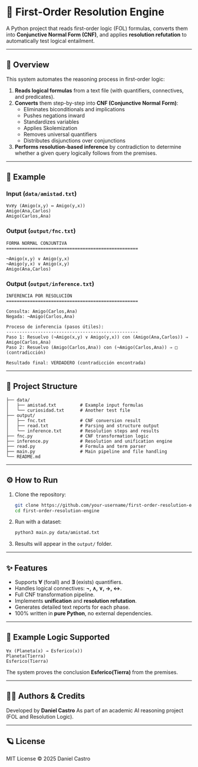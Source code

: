 # 🧩 First-Order Resolution Engine

A Python project that reads first-order logic (FOL) formulas, converts them into **Conjunctive Normal Form (CNF)**, and applies **resolution refutation** to automatically test logical entailment.

---

## 🚀 Overview

This system automates the reasoning process in first-order logic:

1. **Reads logical formulas** from a text file (with quantifiers, connectives, and predicates).  
2. **Converts** them step-by-step into **CNF (Conjunctive Normal Form)**:
   - Eliminates biconditionals and implications  
   - Pushes negations inward  
   - Standardizes variables  
   - Applies Skolemization  
   - Removes universal quantifiers  
   - Distributes disjunctions over conjunctions  
3. **Performs resolution-based inference** by contradiction to determine whether a given query logically follows from the premises.

---

## 🧠 Example

### Input (`data/amistad.txt`)
```text
∀x∀y (Amigo(x,y) ↔ Amigo(y,x))
Amigo(Ana,Carlos)
Amigo(Carlos,Ana)
````

### Output (`output/fnc.txt`)

```text
FORMA NORMAL CONJUNTIVA
==================================================

¬Amigo(x,y) ∨ Amigo(y,x)
¬Amigo(y,x) ∨ Amigo(x,y)
Amigo(Ana,Carlos)
```

### Output (`output/inference.txt`)

```text
INFERENCIA POR RESOLUCIÓN
==================================================

Consulta: Amigo(Carlos,Ana)
Negada: ¬Amigo(Carlos,Ana)

Proceso de inferencia (pasos útiles):
--------------------------------------------------
Paso 1: Resuelvo (¬Amigo(x,y) ∨ Amigo(y,x)) con (Amigo(Ana,Carlos)) ⇒ Amigo(Carlos,Ana)
Paso 2: Resuelvo (Amigo(Carlos,Ana)) con (¬Amigo(Carlos,Ana)) ⇒ □ (contradicción)

Resultado final: VERDADERO (contradicción encontrada)
```

---

## 📂 Project Structure

```
├── data/
│   ├── amistad.txt         # Example input formulas
│   └── curiosidad.txt      # Another test file
├── output/
│   ├── fnc.txt             # CNF conversion result
│   ├── read.txt            # Parsing and structure output
│   └── inference.txt       # Resolution steps and results
├── fnc.py                  # CNF transformation logic
├── inference.py            # Resolution and unification engine
├── read.py                 # Formula and term parser
├── main.py                 # Main pipeline and file handling
└── README.md
```

---

## ⚙️ How to Run

1. Clone the repository:

   ```bash
   git clone https://github.com/your-username/first-order-resolution-engine.git
   cd first-order-resolution-engine
   ```

2. Run with a dataset:

   ```bash
   python3 main.py data/amistad.txt
   ```

3. Results will appear in the `output/` folder.

---

## ✨ Features

* Supports **∀** (forall) and **∃** (exists) quantifiers.
* Handles logical connectives: **¬, ∧, ∨, →, ↔**.
* Full CNF transformation pipeline.
* Implements **unification** and **resolution refutation**.
* Generates detailed text reports for each phase.
* 100% written in **pure Python**, no external dependencies.

---

## 🧩 Example Logic Supported

```text
∀x (Planeta(x) → Esferico(x))
Planeta(Tierra)
Esferico(Tierra)
```

The system proves the conclusion **Esferico(Tierra)** from the premises.

---

## 🧑‍💻 Authors & Credits

Developed by **Daniel Castro**
As part of an academic AI reasoning project (FOL and Resolution Logic).

---

## 🪐 License

MIT License © 2025 Daniel Castro

```
